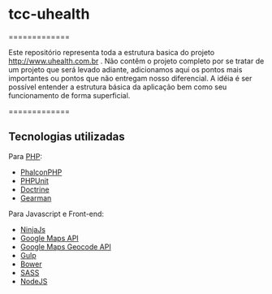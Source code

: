 # tcc-uhealth
=============

Este repositório representa toda a estrutura basica do projeto http://www.uhealth.com.br .
Não contêm o projeto completo por se tratar de um projeto que será levado adiante, adicionamos aqui os pontos mais importantes ou pontos que não entregam nosso diferencial.
A idéia é ser possível entender a estrutura básica da aplicação bem como seu funcionamento de forma superficial.

=============

## Tecnologias utilizadas

Para [PHP](http://php.net):
* [PhalconPHP](http://phalconphp.com)
* [PHPUnit](https://phpunit.de)
* [Doctrine](http://www.doctrine-project.org)
* [Gearman](http://gearman.org)

Para Javascript e Front-end:

* [NinjaJs](https://github.com/Bibizzy/Ninja.JS)
* [Google Maps API](https://developers.google.com/maps/)
* [Google Maps Geocode API](https://developers.google.com/maps/documentation/geocoding/intro)
* [Gulp](http://gulpjs.com)
* [Bower](http://bower.io/)
* [SASS](http://sass-lang.com)
* [NodeJS](http://nodejs.org)


